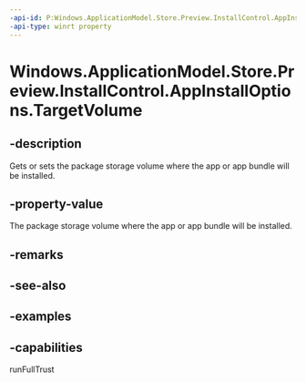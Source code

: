 ```yaml
---
-api-id: P:Windows.ApplicationModel.Store.Preview.InstallControl.AppInstallOptions.TargetVolume
-api-type: winrt property
---
```


<!-- Property syntax.
public PackageVolume TargetVolume { get;  set; }
-->

# Windows.ApplicationModel.Store.Preview.InstallControl.AppInstallOptions.TargetVolume

## -description
Gets or sets the package storage volume where the app or app bundle will be installed.

## -property-value
The package storage volume where the app or app bundle will be installed.

## -remarks

## -see-also

## -examples

## -capabilities
runFullTrust
